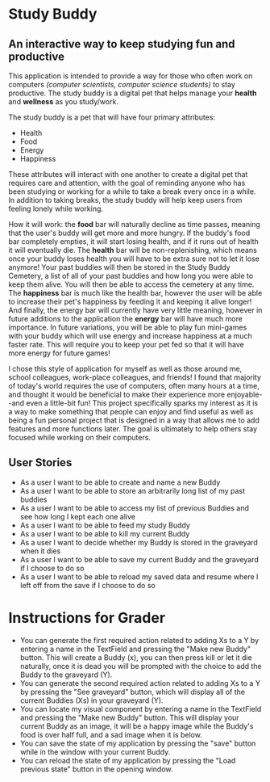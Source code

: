 # Study Buddy

## An interactive way to keep studying fun and productive

This application is intended to provide a way for those who often work on computers 
*(computer scientists, computer science students)* to stay productive. The study buddy
is a digital pet that helps manage your **health** and **wellness** as you study/work.

The study buddy is a pet that will have four primary attributes:
- Health
- Food
- Energy
- Happiness

These attributes will interact with one another to create a digital pet that requires
care and attention, with the goal of reminding anyone who has been studying or working
for a while to take a break every once in a while. In addition to taking breaks, the study
buddy will help keep users from feeling lonely while working.

How it will work: the **food** bar will naturally decline as time passes, meaning that 
the user's buddy will get more and more hungry. If the buddy's food bar completely
empties, it will start losing health, and if it runs out of health it will eventually die.
The **health** bar will be non-replenishing, which means once your buddy loses health
you will have to be extra sure not to let it lose anymore!
Your past buddies will then be stored in the Study Buddy Cemetery, a list of all of
your past buddies and how long you were able to keep them alive. You will then be
able to access the cemetery at any time.
The **happiness** bar is much like the health bar, however the user will be able to increase
their pet's happiness by feeding it and keeping it alive longer!
And finally, the energy bar will currently have very little meaning, however in future
additions to the application the **energy** bar will have much more importance. In future
variations, you will be able to play fun mini-games with your buddy which will use energy
and increase happiness at a much faster rate. This will require you to keep your pet fed
so that it will have more energy for future games!

I chose this style of application for myself as well as those around me, school colleagues,
work-place colleagues, and friends! I found that majority of today's world requires the use
of computers, often many hours at a time, and thought it would be beneficial to make their
experience more enjoyable--and even a little-bit fun! This project specifically sparks my
interest as it is a way to make something that people can enjoy and find useful as well as
being a fun personal project that is designed in a way that allows me to add features and
more functions later. The goal is ultimately to help others stay focused while working on 
their computers.

## User Stories

- As a user I want to be able to create and name a new Buddy
- As a user I want to be able to store an arbitrarily long list of my past buddies
- As a user I want to be able to access my list of previous Buddies and see how long I kept each one alive
- As a user I want to be able to feed my study Buddy
- As a user I want to be able to kill my current Buddy
- As a user I want to decide whether my Buddy is stored in the graveyard when it dies
- As a user I want to be able to save my current Buddy and the graveyard if I choose to do so
- As a user I want to be able to reload my saved data and resume where I left off from the save if I choose to do so

# Instructions for Grader

- You can generate the first required action related to adding Xs to a Y by entering a name in the TextField and
pressing the "Make new Buddy" button. This will create a Buddy (x), you can then press kill or let it die naturally,
once it is dead you will be prompted with the choice to add the Buddy to the graveyard (Y).
- You can generate the second required action related to adding Xs to a Y by pressing the "See graveyard" button, which
will display all of the current Buddies (Xs) in your graveyard (Y).
- You can locate my visual component by entering a name in the TextField and
  pressing the "Make new Buddy" button. This will display your current Buddy as an image, it will be
a happy image while the Buddy's food is over half full, and a sad image when it is below.
- You can save the state of my application by pressing the "save" button while in the window with your current Buddy.
- You can reload the state of my application by pressing the "Load previous state" button in the opening window.